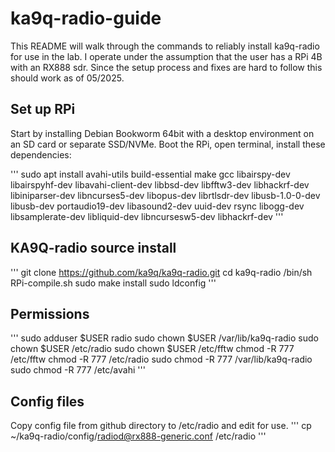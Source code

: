 # ka9q-radio-guide

This README will walk through the commands to reliably install ka9q-radio for use in the lab. I operate under the assumption that the user has a RPi 4B with an RX888 sdr. Since the setup process and fixes are hard to follow this should work as of 05/2025.

## Set up RPi

Start by installing Debian Bookworm 64bit with a desktop environment on an SD card or separate SSD/NVMe. Boot the RPi, open terminal, install these dependencies:

'''
sudo apt install avahi-utils build-essential make gcc libairspy-dev libairspyhf-dev libavahi-client-dev libbsd-dev libfftw3-dev libhackrf-dev libiniparser-dev libncurses5-dev libopus-dev librtlsdr-dev libusb-1.0-0-dev libusb-dev portaudio19-dev libasound2-dev uuid-dev rsync libogg-dev libsamplerate-dev libliquid-dev libncursesw5-dev libhackrf-dev
'''

## KA9Q-radio source install

'''
git clone https://github.com/ka9q/ka9q-radio.git
cd ka9q-radio
/bin/sh RPi-compile.sh
sudo make install
sudo ldconfig
'''

## Permissions

'''
sudo adduser $USER radio
sudo chown $USER /var/lib/ka9q-radio
sudo chown $USER /etc/radio
sudo chown $USER /etc/fftw
chmod -R 777 /etc/fftw
chmod -R 777 /etc/radio
sudo chmod -R 777 /var/lib/ka9q-radio
sudo chmod -R 777 /etc/avahi
'''

## Config files

Copy config file from github directory to /etc/radio and edit for use.
'''
cp ~/ka9q-radio/config/radiod@rx888-generic.conf /etc/radio
'''
